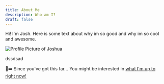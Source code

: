 ```yaml
---
title: About Me
description: Who am I?
draft: false
---
```


<div id="about">

Hi! I'm Josh. Here is some text about why im so good and why im so cool and awesome.

<picture>
<source srcset="/images/joshua.webp" type="image/webp">
<source srcset="/images/joshua.jpg" type="image/jpeg"> 
<img aria-hidden="true"
    class="profile"
    src="/images/joshua.jpg"
    alt="Profile Picture of Joshua"
    >
</picture>

dssdsad


<div id="comment-box">

🧐➡️ Since you've got this far... You might be interested in [what I'm up to right now!](/now)

</div>
</div>